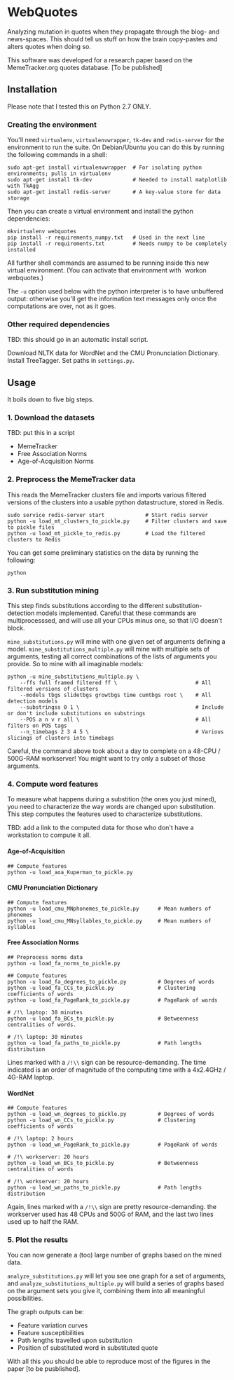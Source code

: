 # WebQuotes

Analyzing mutation in quotes when they propagate through the blog- and news-spaces. This should tell us stuff on how the brain copy-pastes and alters quotes when doing so.

This software was developed for a research paper based on the MemeTracker.org quotes database. [To be published]


## Installation

Please note that I tested this on Python 2.7 ONLY.


### Creating the environment

You'll need `virtualenv`, `virtualenvwrapper`, `tk-dev` and `redis-server` for the environment to run the suite. On Debian/Ubuntu you can do this by running the following commands in a shell:

    sudo apt-get install virtualenvwrapper  # For isolating python environments; pulls in virtualenv
    sudo apt-get install tk-dev             # Needed to install matplotlib with TkAgg
    sudo apt-get install redis-server       # A key-value store for data storage


Then you can create a virtual environment and install the python dependencies:

    mkvirtualenv webquotes
    pip install -r requirements_numpy.txt   # Used in the next line
    pip install -r requirements.txt         # Needs numpy to be completely installed


All further shell commands are assumed to be running inside this new virtual environment. (You can activate that environment with `workon webquotes.)

The `-u` option used below with the python interpreter is to have unbuffered output: otherwise you'll get the information text messages only once the computations are over, not as it goes.


### Other required dependencies

TBD: this should go in an automatic install script.

Download NLTK data for WordNet and the CMU Pronunciation Dictionary. Install TreeTagger. Set paths in `settings.py`.


## Usage

It boils down to five big steps.


### 1. Download the datasets

TBD: put this in a script
* MemeTracker
* Free Association Norms
* Age-of-Acquisition Norms


### 2. Preprocess the MemeTracker data

This reads the MemeTracker clusters file and imports various filtered versions of the clusters into a usable python datastructure, stored in Redis.

    sudo service redis-server start             # Start redis server
    python -u load_mt_clusters_to_pickle.py     # Filter clusters and save to pickle files
    python -u load_mt_pickle_to_redis.py        # Load the filtered clusters to Redis

You can get some preliminary statistics on the data by running the following:

    python 


### 3. Run substitution mining

This step finds substitutions according to the different substitution-detection models implemented. Careful that these commands are multiprocesssed, and will use all your CPUs minus one, so that I/O doesn't block.

`mine_substitutions.py` will mine with one given set of arguments defining a model. `mine_substitutions_multiple.py` will mine with multiple sets of arguments, testing all correct combinations of the lists of arguments you provide. So to mine with all imaginable models:

    python -u mine_substitutions_multiple.py \
        --ffs full framed filtered ff \                         # All filtered versions of clusters
        --models tbgs slidetbgs growtbgs time cumtbgs root \    # All detection models
        --substringss 0 1 \                                     # Include or don't include substitutions on substrings
        --POS a n v r all \                                     # All filters on POS tags
        --n_timebags 2 3 4 5 \                                  # Various slicings of clusters into timebags

Careful, the command above took about a day to complete on a 48-CPU / 500G-RAM workserver! You might want to try only a subset of those arguments.


### 4. Compute word features

To measure what happens during a substition (the ones you just mined), you need to characterize the way words are changed upon substitution. This step computes the features used to characterize substitutions.

TBD: add a link to the computed data for those who don't have a workstation to compute it all.


#### Age-of-Acquisition

    ## Compute features
    python -u load_aoa_Kuperman_to_pickle.py


#### CMU Pronunciation Dictionary

    ## Compute features
    python -u load_cmu_MNphonemes_to_pickle.py      # Mean numbers of phonemes
    python -u load_cmu_MNsyllables_to_pickle.py     # Mean numbers of syllables


#### Free Association Norms

    ## Preprocess norms data
    python -u load_fa_norms_to_pickle.py

    ## Compute features
    python -u load_fa_degrees_to_pickle.py          # Degrees of words
    python -u load_fa_CCs_to_pickle.py              # Clustering coefficients of words
    python -u load_fa_PageRank_to_pickle.py         # PageRank of words

    # /!\ laptop: 30 minutes
    python -u load_fa_BCs_to_pickle.py              # Betweenness centralities of words.

    # /!\ laptop: 30 minutes
    python -u load_fa_paths_to_pickle.py            # Path lengths distribution


Lines marked with a `/!\\` sign can be resource-demanding. The time indicated is an order of magnitude of the computing time with a 4x2.4GHz / 4G-RAM laptop.


#### WordNet

    ## Compute features
    python -u load_wn_degrees_to_pickle.py          # Degrees of words
    python -u load_wn_CCs_to_pickle.py              # Clustering coefficients of words

    # /!\ laptop: 2 hours
    python -u load_wn_PageRank_to_pickle.py         # PageRank of words

    # /!\ workserver: 20 hours
    python -u load_wn_BCs_to_pickle.py              # Betweenness centralities of words

    # /!\ workserver: 20 hours
    python -u load_wn_paths_to_pickle.py            # Path lengths distribution


Again, lines marked with a `/!\\` sign are pretty resource-demanding. the workserver used has 48 CPUs and 500G of RAM, and the last two lines used up to half the RAM.


### 5. Plot the results

You can now generate a (too) large number of graphs based on the mined data.

`analyze_substitutions.py` will let you see one graph for a set of arguments, and `analyze_substitutions_multiple.py` will build a series of graphs based on the argument sets you give it, combining them into all meaningful possibilities.


The graph outputs can be:

* Feature variation curves
* Feature susceptibilities
* Path lengths travelled upon substitution
* Position of substituted word in substituted quote


With all this you should be able to reproduce most of the figures in the paper [to be pusblished].
